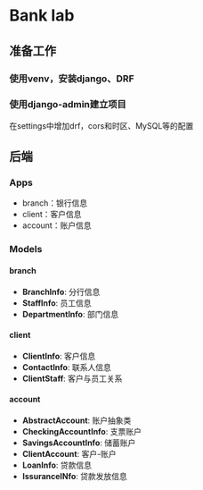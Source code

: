 # Bank lab

## 准备工作

### 使用venv，安装django、DRF

### 使用django-admin建立项目

在settings中增加drf，cors和时区、MySQL等的配置

## 后端

### Apps

- branch：银行信息
- client：客户信息
- account：账户信息

### Models

#### branch

- **BranchInfo**: 分行信息
- **StaffInfo**: 员工信息
- **DepartmentInfo**: 部门信息

#### client

- **ClientInfo**: 客户信息
- **ContactInfo**: 联系人信息
- **ClientStaff**: 客户与员工关系

#### account

- **AbstractAccount**: 账户抽象类
- **CheckingAccountInfo**: 支票账户
- **SavingsAccountInfo**: 储蓄账户
- **ClientAccount**: 客户-账户
- **LoanInfo**: 贷款信息
- **IssuranceINfo**: 贷款发放信息